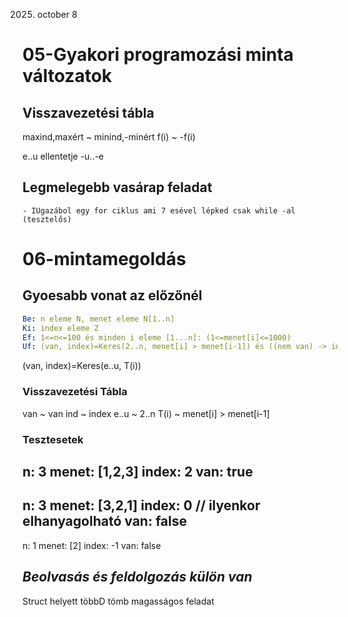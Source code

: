 2025. october 8


# 05-Gyakori programozási minta változatok
## Visszavezetési tábla
maxind,maxért ~ minind,-minért
f(i)          ~ -f(i)

e..u ellentetje -u..-e

## Legmelegebb vasárap feladat
    - IUgazábol egy for ciklus ami 7 esével lépked csak while -al (tesztelős)

# 06-mintamegoldás

## Gyoesabb vonat az előzőnél
```yaml
Be: n eleme N, menet eleme N[1..n] 
Ki: index eleme Z
Ef: 1<=n<=100 és minden i eleme [1...n]: (1<=menet[i]<=1000)
Uf: (van, index)=Keres(2..n, menet[i] > menet[i-1]) és ((nem van) -> int=-1)
```
(van, index)=Keres(e..u, T(i))

### Visszavezetési Tábla
van     ~   van
ind     ~   index
e..u    ~   2..n
T(i)    ~   menet[i] > menet[i-1]

### Tesztesetek
n: 3
menet: [1,2,3]
index: 2
van: true
---
n: 3
menet: [3,2,1]
index: 0 // ilyenkor elhanyagolható
van: false
---
n: 1
menet: [2]
index: -1
van: false

## _Beolvasás és feldolgozás külön van_ 
Struct helyett többD tömb magasságos feladat

